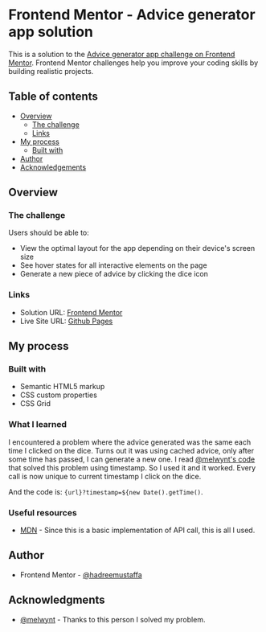 # Frontend Mentor - Advice generator app solution

This is a solution to the [Advice generator app challenge on Frontend Mentor](https://www.frontendmentor.io/challenges/advice-generator-app-QdUG-13db). Frontend Mentor challenges help you improve your coding skills by building realistic projects.

## Table of contents

- [Overview](#overview)
  - [The challenge](#the-challenge)
  - [Links](#links)
- [My process](#my-process)
  - [Built with](#built-with)
- [Author](#author)
- [Acknowledgements](#acknowledgments)

## Overview

### The challenge

Users should be able to:

- View the optimal layout for the app depending on their device's screen size
- See hover states for all interactive elements on the page
- Generate a new piece of advice by clicking the dice icon

### Links

- Solution URL: [Frontend Mentor](https://www.frontendmentor.io/solutions/advice-generator-app-4r-ELpR1tI)
- Live Site URL: [Github Pages](https://hadreemustaffa.github.io/advice-generator-app/)

## My process

### Built with

- Semantic HTML5 markup
- CSS custom properties
- CSS Grid

### What I learned

I encountered a problem where the advice generated was the same each time I clicked on the dice. Turns out it was using cached advice, only after some time has passed, I can generate a new one. I read [@melwynt's code](https://github.com/melwynt/advice-generator-app-main/blob/main/src/App.jsx) that solved this problem using timestamp. So I used it and it worked. Every call is now unique to current timestamp I click on the dice.

And the code is: `{url}?timestamp=${new Date().getTime()`.

### Useful resources

- [MDN](https://developer.mozilla.org/en-US/docs/Web/API/Fetch_API/Using_Fetch) - Since this is a basic implementation of API call, this is all I used.

## Author

- Frontend Mentor - [@hadreemustaffa](https://www.frontendmentor.io/profile/hadreemustaffa)

## Acknowledgments

- [@melwynt](https://www.frontendmentor.io/profile/melwynt) - Thanks to this person I solved my problem.
